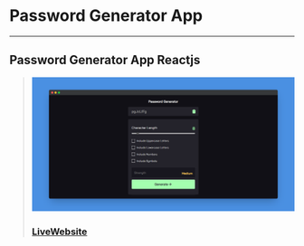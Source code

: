 # Password Generator App
---
Password Generator App Reactjs 
---
> ![Website](public/screenshotapp.png)
> ### [LiveWebsite]("")